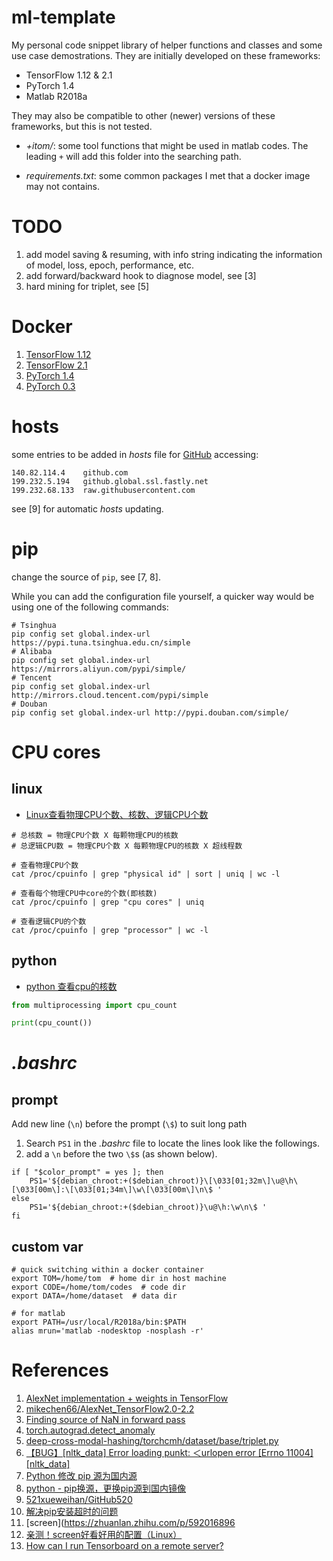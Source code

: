 # ml-template

My personal code snippet library of helper functions and classes and some use case demostrations.
They are initially developed on these frameworks:

- TensorFlow 1.12 & 2.1
- PyTorch 1.4
- Matlab R2018a

They may also be compatible to other (newer) versions of these frameworks,
but this is not tested.

- *+itom/*: some tool functions that might be used in matlab codes.
The leading `+` will add this folder into the searching path.

- *requirements.txt*: some common packages I met that a docker image may not contains.

# TODO

1. add model saving & resuming, with info string indicating the information of model, loss, epoch, performance, etc.
2. add forward/backward hook to diagnose model, see [3]
3. hard mining for triplet, see [5]

# Docker

1. [TensorFlow 1.12](https://hub.docker.com/layers/tensorflow/tensorflow/1.12.0-gpu-py3/images/sha256-413b9533f92a400117a23891d050ab829e277a6ff9f66c9c62a755b7547dbb1e?context=explore)
2. [TensorFlow 2.1](https://hub.docker.com/layers/tensorflow/tensorflow/2.1.0-gpu-py3/images/sha256-1010e051dde4a9b62532a80f4a9a619013eafc78491542d5ef5da796cc2697ae?context=explore)
3. [PyTorch 1.4](https://hub.docker.com/layers/pytorch/pytorch/1.4-cuda10.1-cudnn7-runtime/images/sha256-ee783a4c0fccc7317c150450e84579544e171dd01a3f76cf2711262aced85bf7?context=explore)
4. [PyTorch 0.3](https://hub.docker.com/layers/floydhub/pytorch/0.3.1-gpu.cuda9cudnn7-py3.38/images/sha256-f130384d52e5e5542a78db8b7d7ead8885fd73a84cca8cc5a7c7a755a192da37?context=explore)

# hosts

some entries to be added in *hosts* file for [GitHub](https://github.com/) accessing:

```
140.82.114.4	github.com
199.232.5.194	github.global.ssl.fastly.net
199.232.68.133	raw.githubusercontent.com
```

see [9] for automatic *hosts* updating.

# pip

change the source of `pip`, see [7, 8].

While you can add the configuration file yourself, a quicker way would be using one of the following commands:

```shell
# Tsinghua
pip config set global.index-url https://pypi.tuna.tsinghua.edu.cn/simple
# Alibaba
pip config set global.index-url https://mirrors.aliyun.com/pypi/simple/
# Tencent
pip config set global.index-url http://mirrors.cloud.tencent.com/pypi/simple
# Douban
pip config set global.index-url http://pypi.douban.com/simple/
```

# CPU cores

## linux

- [Linux查看物理CPU个数、核数、逻辑CPU个数](https://www.cnblogs.com/emanlee/p/3587571.html)

```shell
# 总核数 = 物理CPU个数 X 每颗物理CPU的核数
# 总逻辑CPU数 = 物理CPU个数 X 每颗物理CPU的核数 X 超线程数

# 查看物理CPU个数
cat /proc/cpuinfo | grep "physical id" | sort | uniq | wc -l

# 查看每个物理CPU中core的个数(即核数)
cat /proc/cpuinfo | grep "cpu cores" | uniq

# 查看逻辑CPU的个数
cat /proc/cpuinfo | grep "processor" | wc -l
```

## python

- [python 查看cpu的核数](https://blog.csdn.net/m0_37360684/article/details/104048542)

```python
from multiprocessing import cpu_count

print(cpu_count())
```

# *.bashrc*

## prompt

Add new line (`\n`) before the prompt (`\$`) to suit long path

1. Search `PS1` in the *.bashrc* file to locate the lines look like the followings.
2. add a `\n` before the two `\$`s (as shown below).

```shell
if [ "$color_prompt" = yes ]; then
    PS1='${debian_chroot:+($debian_chroot)}\[\033[01;32m\]\u@\h\[\033[00m\]:\[\033[01;34m\]\w\[\033[00m\]\n\$ '
else
    PS1='${debian_chroot:+($debian_chroot)}\u@\h:\w\n\$ '
fi
```

## custom var

```shell
# quick switching within a docker container
export TOM=/home/tom  # home dir in host machine
export CODE=/home/tom/codes  # code dir
export DATA=/home/dataset  # data dir

# for matlab
export PATH=/usr/local/R2018a/bin:$PATH
alias mrun='matlab -nodesktop -nosplash -r'
```



# References

1. [AlexNet implementation + weights in TensorFlow](http://www.cs.toronto.edu/~guerzhoy/tf_alexnet/)
2. [mikechen66/AlexNet_TensorFlow2.0-2.2](https://github.com/mikechen66/AlexNet_TensorFlow2.0-2.2)
3. [Finding source of NaN in forward pass](https://discuss.pytorch.org/t/finding-source-of-nan-in-forward-pass/51153)
4. [torch.autograd.detect_anomaly](https://pytorch.org/docs/1.4.0/autograd.html#torch.autograd.detect_anomaly)
5. [deep-cross-modal-hashing/torchcmh/dataset/base/triplet.py](https://github.com/WangGodder/deep-cross-modal-hashing/blob/master/torchcmh/dataset/base/triplet.py)
6. [【BUG】[nltk_data] Error loading punkt: ＜urlopen error [Errno 11004] [nltk_data]](https://blog.csdn.net/xiangduixuexi/article/details/108601873)
7. [Python 修改 pip 源为国内源](https://www.cnblogs.com/lsgxeva/p/12978981.html)
8. [python - pip换源，更换pip源到国内镜像](https://blog.csdn.net/xuezhangjun0121/article/details/81664260)
9. [521xueweihan/GitHub520](https://github.com/521xueweihan/GitHub520)
10. [解决pip安装超时的问题](https://blog.csdn.net/qq_39161804/article/details/81191977)
11. [screen](https://zhuanlan.zhihu.com/p/592016896
12. [亲测！screen好看好用的配置（Linux）](https://www.jianshu.com/p/89607ef31493)
13. [How can I run Tensorboard on a remote server?](https://stackoverflow.com/questions/37987839/how-can-i-run-tensorboard-on-a-remote-server)
